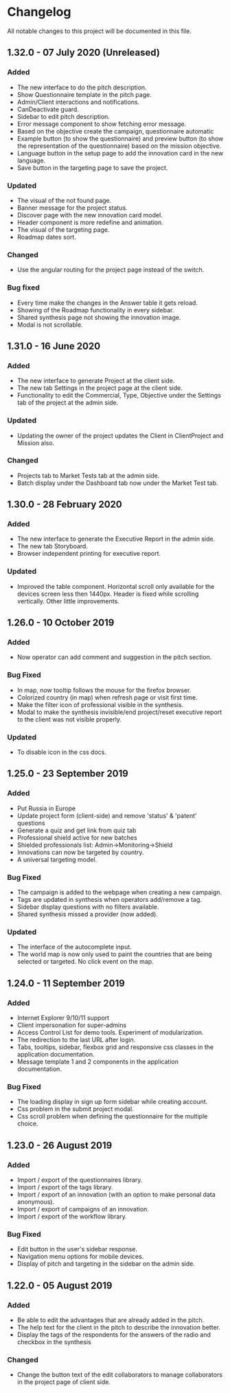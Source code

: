 # Changelog

All notable changes to this project will be documented in this file.

## 1.32.0 - 07 July 2020 (Unreleased)

### Added
<ul>
    <li>The new interface to do the pitch description.</li>
    <li>Show Questionnaire template in the pitch page.</li>
    <li>Admin/Client interactions and notifications.</li>
    <li>CanDeactivate guard.</li>
    <li>Sidebar to edit pitch description.</li>
    <li>Error message component to show fetching error message.</li>
    <li>Based on the objective create the campaign, questionnaire automatic</li>
    <li>Example button (to show the questionnaire) and preview button (to show the representation of the questionnaire) 
    based on the mission objective.</li>
    <li>Language button in the setup page to add the innovation card in the new language.</li>
    <li>Save button in the targeting page to save the project.</li>
</ul>

### Updated
<ul>
    <li>The visual of the not found page.</li>
    <li>Banner message for the project status.</li>
    <li>Discover page with the new innovation card model.</li>
    <li>Header component is more redefine and animation.</li>
    <li>The visual of the targeting page.</li>
    <li>Roadmap dates sort.</li>
</ul>

### Changed
<ul>
    <li>Use the angular routing for the project page instead of the switch.</li>
</ul>

### Bug fixed
<ul>
    <li>Every time make the changes in the Answer table it gets reload.</li>
    <li>Showing of the Roadmap functionality in every sidebar.</li>
    <li>Shared synthesis page not showing the innovation image.</li>
    <li>Modal is not scrollable.</li>
</ul>

## 1.31.0 - 16 June 2020

### Added
<ul>
  <li>The new interface to generate Project at the client side.</li>
  <li>The new tab Settings in the project page at the client side.</li>
  <li>Functionality to edit the Commercial, Type, Objective under the Settings tab of the project at the admin side.</li>
</ul>

### Updated
<ul>
  <li>Updating the owner of the project updates the Client in ClientProject and Mission also.</li>
</ul>

### Changed

<ul>
  <li>Projects tab to Market Tests tab at the admin side.</li>
  <li>Batch display under the Dashboard tab now under the Market Test tab.</li>
</ul>

## 1.30.0 - 28 February 2020 

### Added

<ul>
  <li>The new interface to generate the Executive Report in the admin side.</li>
  <li>The new tab Storyboard.</li>
  <li>Browser independent printing for executive report.</li>
</ul>

### Updated

<ul>
  <li>Improved the table component. Horizontal scroll only available for the devices screen less then 1440px. Header is fixed while scrolling vertically. Other little improvements.</li>
</ul>

## 1.26.0 - 10 October 2019

### Added

<ul>
  <li>Now operator can add comment and suggestion in the pitch section.</li>
</ul>

### Bug Fixed

<ul>
  <li>In map, now tooltip follows the mouse for the firefox browser.</li>
  <li>Colorized country (in map) when refresh page or visit first time.</li>
  <li>Make the filter icon of professional visible in the synthesis.</li>
  <li>Modal to make the synthesis invisible/end project/reset executive report to the client was not visible properly.</li>
</ul>

### Updated

<ul>
  <li>To disable icon in the css docs.</li>
</ul>

## 1.25.0 - 23 September 2019

### Added

<ul>
  <li>Put Russia in Europe</li>
  <li>Update project form (client-side) and remove 'status' & 'patent' questions</li>
  <li>Generate a quiz and get link from quiz tab</li>
  <li>Professional shield active for new batches</li>
  <li>Shielded professionals list: Admin->Monitoring->Shield</li>
  <li>Innovations can now be targeted by country.</li>
  <li>A universal targeting model.</li>
</ul>

### Bug Fixed

<ul>
  <li>The campaign is added to the webpage when creating a new campaign.</li>
  <li>Tags are updated in synthesis when operators add/remove a tag.</li>
  <li>Sidebar display questions with no filters available.</li>
  <li>Shared synthesis missed a provider (now added).</li>
</ul>

### Updated

<ul>
  <li>The interface of the autocomplete input.</li>
  <li>The world map is now only used to paint the countries that are being selected or targeted. No click event on the map.</li>
</ul>

## 1.24.0 - 11 September 2019

### Added

<ul>
  <li>Internet Explorer 9/10/11 support</li>
  <li>Client impersonation for super-admins</li>
  <li>Access Control List for demo tools. Experiment of modularization.</li>
  <li>The redirection to the last URL after login.</li>
  <li>Tabs, tooltips, sidebar, flexbox grid and responsive css classes in the application documentation.</li>
  <li>Message template 1 and 2 components in the application documentation.</li>
</ul>

### Bug Fixed

<ul>
  <li>The loading display in sign up form sidebar while creating account.</li>
  <li>Css problem in the submit project modal.</li>
  <li>Css scroll problem when defining the questionnaire for the multiple choice.</li>
</ul>

## 1.23.0 - 26 August 2019

### Added

<ul>
  <li>Import / export of the questionnaires library.</li>
  <li>Import / export of the tags library.</li>
  <li>Import / export of an innovation (with an option to make personal data anonymous).</li>
  <li>Import / export of campaigns of an innovation.</li>
  <li>Import / export of the workflow library.</li>
</ul>

### Bug Fixed

<ul>
  <li>Edit button in the user's sidebar response.</li>
  <li>Navigation menu options for mobile devices.</li>
  <li>Display of pitch and targeting in the sidebar on the admin side.</li>
</ul>

## 1.22.0 - 05 August 2019

### Added

<ul>
  <li>Be able to edit the advantages that are already added in the pitch.</li>
  <li>The help text for the client in the pitch to describe the innovation better.</li>
  <li>Display the tags of the respondents for the answers of the radio and checkbox in the synthesis</li>
</ul>

### Changed

<ul>
  <li>Change the button text of the edit collaborators to manage collaborators in the project page of client side.</li>
</ul>

